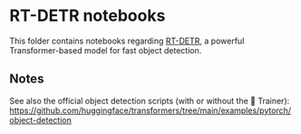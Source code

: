 # RT-DETR notebooks

This folder contains notebooks regarding [RT-DETR](https://huggingface.co/docs/transformers/main/en/model_doc/rt_detr), a powerful Transformer-based model for fast object detection.

## Notes

See also the official object detection scripts (with or without the 🤗 Trainer): https://github.com/huggingface/transformers/tree/main/examples/pytorch/object-detection
